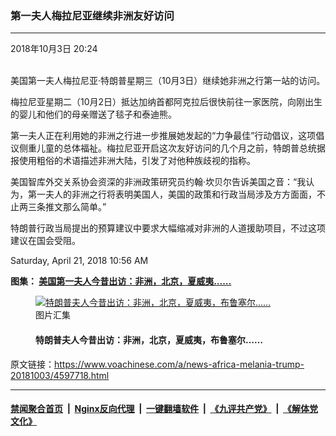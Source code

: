 ### 第一夫人梅拉尼亚继续非洲友好访问
------------------------

<div class="published">
 <span class="date" title="中国时间">
  <time datetime="2018-10-03T20:24:55+08:00">
   2018年10月3日 20:24
  </time>
 </span>
</div>
<br/>
<div class="wsw">
 <p>
  美国第一夫人梅拉尼亚·特朗普星期三（10月3日）继续她非洲之行第一站的访问。
 </p>
 <p>
  梅拉尼亚星期二（10月2日）抵达加纳首都阿克拉后很快前往一家医院，向刚出生的婴儿和他们的母亲赠送了毯子和泰迪熊。
 </p>
 <p>
  第一夫人正在利用她的非洲之行进一步推展她发起的“力争最佳”行动倡议，这项倡议侧重儿童的总体福祉。梅拉尼亚开启这次友好访问的几个月之前，特朗普总统据报使用粗俗的术语描述非洲大陆，引发了对他种族歧视的指称。
 </p>
 <p>
  美国智库外交关系协会资深的非洲政策研究员约翰·坎贝尔告诉美国之音：“我认为，第一夫人的非洲之行将表明美国人，美国的政策和行政当局涉及方方面面，不止两三条推文那么简单。”
 </p>
 <p>
  特朗普行政当局提出的预算建议中要求大幅缩减对非洲的人道援助项目，不过这项建议在国会受阻。
 </p>
 <p>
  Saturday, April 21, 2018 10:56 AM
 </p>
 <p>
  <strong>
   图集：
   <a class="wsw__a" href="https://www.voachinese.com/a/4596974.html">
    <span class="title">
     美国第一夫人今昔出访：非洲，北京，夏威夷……
    </span>
   </a>
  </strong>
 </p>
 <div class="wsw__embed">
  <figure class="media-gallery-embed overlay-wrap js-media-expand" data-lbox-gallery="true" data-lbox-gallery-url="/a/4596974.html">
   <a href="https://www.voachinese.com/a/4596974.html" title="特朗普夫人今昔出访：非洲，北京，夏威夷，布鲁塞尔……">
    <div class="img-wrap">
     <div class="thumb thumb16_9">
      <img alt="特朗普夫人今昔出访：非洲，北京，夏威夷，布鲁塞尔……" src="https://gdb.voanews.com/B22E9B7D-5B80-4AA3-9BAD-B8551E212C67_w250_r1_s.jpg"/>
     </div>
     <span class="ico ico-gallery ico--media-type ico--xl">
     </span>
     <span class="ico ico-gallery ico--media-expand ico--rounded">
     </span>
    </div>
   </a>
   <figcaption class="d-flex flex-wrap overlay-content">
    <span class="label label--media label--inverted m-l-sm">
     图片汇集
    </span>
    <h4 class="title title--media title--inverted m-l-sm">
     特朗普夫人今昔出访：非洲，北京，夏威夷，布鲁塞尔……
    </h4>
   </figcaption>
   <div>
    <div data-lbox-gallery-item-src="https://gdb.voanews.com/B22E9B7D-5B80-4AA3-9BAD-B8551E212C67_w1024_q10_s.jpg" data-lbox-gallery-item-title="美国第一夫人梅拉尼娅&amp;middot;特朗普在加纳首都阿克拉访问医院，抱着儿童 （2018年10月2日）。加纳是她访问非洲的第一站。此行是她丈夫成为美国总统以来她首次独自进行的重大国际访问。 白宫说，此行将&amp;ldquo;重点关注医院对孕产妇和新生儿护理、儿童教育、非洲各国文化与历史的深层交融，以及美国如何支持各国实现自力更生&amp;rdquo; 。">
    </div>
    <div data-lbox-gallery-item-src="https://gdb.voanews.com/9E3C423C-05BE-49FE-8AE2-E44E13E2CB23_w1024_q10_s.jpg" data-lbox-gallery-item-title="美国第一夫人梅拉尼娅&amp;middot;特朗普参观北京动物园，把美国秃鹰玩具送给欢迎她的儿童（2017年11月10日）。">
    </div>
    <div data-lbox-gallery-item-src="https://gdb.voanews.com/CA2834C6-D331-4127-AD1E-C2D1B4EC46F9_w1024_q10_s.jpg" data-lbox-gallery-item-title="在美国亚利桑那号战舰纪念馆里，唐纳德&amp;middot;特朗普总统和第一夫人为阵亡者献花圈，然后把花瓣撒入水中。 总统两三次悄悄地说&amp;ldquo;谢谢&amp;rdquo;（2017年11月3日）。 海军上将哈里斯及其夫人布鲁尼&amp;middot;布拉德利陪同 。">
    </div>
    <div data-lbox-gallery-item-src="https://gdb.voanews.com/86E4AC30-B080-4F7C-8E5A-2FCED972DD87_w1024_q10_s.jpg" data-lbox-gallery-item-title="2018年7月11日，特朗普夫人、马克龙夫人和欧洲各国政要的夫人或伙伴在比利时的布鲁塞尔。">
    </div>
    <div data-lbox-gallery-item-src="https://gdb.voanews.com/39365632-D291-4DC5-8712-EA28511FFFAE_w1024_q10_s.jpg" data-lbox-gallery-item-title="美国第一夫人梅拉尼娅&amp;middot;特朗普在加纳首都阿克拉访问医院，向儿童及其家长赠送了毯子和玩具熊， 泰迪熊服装上的英文，含义是&amp;ldquo;成为最佳&amp;rdquo;，这是梅拉尼娅倡导的运动的主题口号（2018年10月2日）。">
    </div>
    <div data-lbox-gallery-item-src="https://gdb.voanews.com/39B455FC-36F6-4B8B-8B51-22BE7A1513A8_w1024_q10_s.jpg" data-lbox-gallery-item-title="美国第一夫人梅拉尼娅&amp;middot;特朗普在加纳首都阿克拉访问医院，看望儿童 （2018年10月2日）。加纳是她访问非洲的第一站。美国智库外交关系协会资深的非洲政策研究员约翰&amp;middot;坎贝尔告诉美国之音：&amp;ldquo;我认为，第一夫人的非洲之行将表明美国人，美国的政策和行政当局涉及方方面面，不止两三条推文那么简单。&amp;rdquo;">
    </div>
    <div data-lbox-gallery-item-src="https://gdb.voanews.com/9AEAB981-4655-474E-841A-E3F345B7275A_w1024_q10_s.jpg" data-lbox-gallery-item-title="美国第一夫人梅拉尼娅&amp;middot;特朗普非洲之行路线图，包括加纳、马拉维、肯尼亚与埃及。她2018年10月2日抵达加纳首都阿克拉。特朗普行政当局提出的预算建议中要求大幅缩减对非洲的人道援助项目，不过这项建议在国会受阻。">
    </div>
    <div data-lbox-gallery-item-src="https://gdb.voanews.com/0A38ECAD-E8AA-4D6C-AF66-51E96C935DCE_w1024_q10_s.jpg" data-lbox-gallery-item-title="美国总统特朗普和第一夫人梅拉尼亚在首次亚洲之行期间参观中国北京故宫。（2017年11月8日）">
    </div>
    <div data-lbox-gallery-item-src="https://gdb.voanews.com/D1222C44-F615-4A4A-8AAE-4F07DE1F1E9E_w1024_q10_s.jpg" data-lbox-gallery-item-title="美国第一夫人梅拉尼娅&amp;middot;特朗普参观北京慕田峪长城，走在蜿蜒起伏的长城上（2017年11月10日）。梅拉尼娅乘坐缆车，沿着陡峭山势抵达长城顶端。慕田峪长城当日不开放。 梅拉妮娅获赠&amp;ldquo;好汉证书&amp;rdquo;。之后她留言说：&amp;ldquo;参观这个世界奇观，令我十分惊叹。&amp;rdquo;">
    </div>
    <div data-lbox-gallery-item-src="https://gdb.voanews.com/67E72BDD-7EF1-42EA-968F-9936F82C31B9_w1024_q10_s.jpg" data-lbox-gallery-item-title="美国第一夫人梅拉尼娅&amp;middot;特朗普和中国国家主席习近平夫人彭丽媛访问北京板厂小学，两人手持学生写的福字（2017年11月9日）。">
    </div>
    <div data-lbox-gallery-item-src="https://gdb.voanews.com/5B36DC8C-DE76-4AB7-ADC7-04325E0A46A0_w1024_q10_s.jpg" data-lbox-gallery-item-title="美国第一夫人梅拉尼娅&amp;middot;特朗普和中国国家主席习近平夫人彭丽媛访问北京板厂小学（2017年11月9日）。">
    </div>
    <div data-lbox-gallery-item-src="https://gdb.voanews.com/48D2E25E-33D2-45A6-A969-343278AED4F6_w1024_q10_s.jpg" data-lbox-gallery-item-title="美国第一夫人梅拉尼娅&amp;middot;特朗普和中国国家主席习近平夫人彭丽媛访问北京板厂小学，参观烹调课（2017年11月9日）。">
    </div>
    <div data-lbox-gallery-item-src="https://gdb.voanews.com/4CDDF6F6-8574-4D2C-9590-73C04E3CC422_w1024_q10_s.jpg" data-lbox-gallery-item-title="美国第一夫人梅拉尼亚和韩国第一夫人金正淑在韩国总统府青瓦台前往会见儿童们（2017年11月7日）">
    </div>
    <div data-lbox-gallery-item-src="https://gdb.voanews.com/3305B4ED-699C-48BB-8436-A170725500BE_w1024_q10_s.jpg" data-lbox-gallery-item-title="美国总统特朗普与第一夫人梅拉尼亚当地时间2017年11月7日抵达韩国首都首尔。">
    </div>
    <div data-lbox-gallery-item-src="https://gdb.voanews.com/5F6932B6-D940-4818-9676-3C7D5A07B7BC_w1024_q10_s.jpg" data-lbox-gallery-item-title="美国总统特朗普和第一夫人梅拉尼亚抵达夏威夷珍珠港的美军联合基地，他们戴着夏威夷的花环（2017年11月3日）。">
    </div>
    <div data-lbox-gallery-item-src="https://gdb.voanews.com/6D831857-4134-41D2-992F-B6C2786E8221_w1024_q10_s.png" data-lbox-gallery-item-title="在美国亚利桑那号战舰纪念馆里，唐纳德&amp;middot;特朗普总统和第一夫人为阵亡者献花圈，然后把花瓣撒入水中。 总统两三次悄悄地说&amp;ldquo;谢谢&amp;rdquo;（2017年11月3日）。 海军上将哈里斯及其夫人布鲁尼&amp;middot;布拉德利陪同 。">
    </div>
    <div data-lbox-gallery-item-src="https://gdb.voanews.com/66733948-81D0-4E47-8476-7471C0757508_w1024_q10_s.jpg" data-lbox-gallery-item-title="2017年5月25日，特朗普夫人、马克龙夫人和欧洲各国政要的夫人或伙伴在比利时的布鲁塞尔。">
    </div>
    <div data-lbox-gallery-item-src="https://gdb.voanews.com/7453BAD8-8EFA-42D4-834E-BAD670ECB3E6_w1024_q10_s.jpg" data-lbox-gallery-item-title="2017年5月25日，在布鲁塞尔的法比奥拉女王医院，一个小孩与美国总统特朗普的妻子梅拉尼亚自拍。美国第一夫人到医院看望孩子，和儿童一起做纸花。">
    </div>
    <div data-lbox-gallery-item-src="https://gdb.voanews.com/A3CCF34C-19FB-47FD-9617-A2086B327FF4_w1024_q10_s.jpg" data-lbox-gallery-item-title="2017年5月25日，美国第一夫人梅拉尼亚来到位于布鲁塞尔的法比奥拉女王医院，看望孩子，接受儿童献花。">
    </div>
    <div data-lbox-gallery-item-src="https://gdb.voanews.com/682A2588-EEFB-4005-984C-451F95FAED7F_w1024_q10_s.jpg" data-lbox-gallery-item-title="2017年11月10日，在美国阿拉斯加的安克雷奇的埃尔门多夫 - 理查森联合基地，美国第一夫人梅拉尼亚&amp;middot;特朗普看着军人的孩子们玩培乐多（一种用于幼儿在家庭和学校学习工艺的塑形用黏土），做手工。">
    </div>
    <div data-lbox-gallery-item-src="https://gdb.voanews.com/0428AD76-D61A-4527-AA5A-D7B750FC7566_w1024_q10_s.jpg" data-lbox-gallery-item-title="2017年11月10日，在美国阿拉斯加的安克雷奇的埃尔门多夫 - 理查森联合基地，美国第一夫人梅拉尼亚&amp;middot;特朗普和军人的孩子们一起吹口琴。">
    </div>
   </div>
  </figure>
 </div>
</div>

原文链接：https://www.voachinese.com/a/news-africa-melania-trump-20181003/4597718.html


------------------------
#### [禁闻聚合首页](https://github.com/gfw-breaker/banned-news/blob/master/README.md) &nbsp;|&nbsp; [Nginx反向代理](https://github.com/gfw-breaker/open-proxy/blob/master/README.md) &nbsp;|&nbsp;  [一键翻墙软件](https://github.com/gfw-breaker/nogfw/blob/master/README.md) &nbsp;|&nbsp; [《九评共产党》](https://github.com/gfw-breaker/9ping.md/blob/master/README.md#九评之一评共产党是什么) &nbsp;|&nbsp; [《解体党文化》](https://github.com/gfw-breaker/jtdwh.md/blob/master/README.md#绪论)